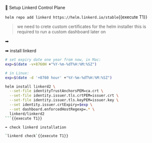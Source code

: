 📎 Setup Linkerd Control Plane

`helm repo add linkerd https://helm.linkerd.io/stable`{{execute T1}}

> we need to crete custom certificates for the helm installer
> this is required to run a custom dashboard later on

➡ 

➡ install linkerd

```bash
# set expiry date one year from now, in Mac:
exp=$(date -v+8760H +"%Y-%m-%dT%H:%M:%SZ")

# in Linux:
exp=$(date -d '+8760 hour' +"%Y-%m-%dT%H:%M:%SZ")

helm install linkerd2 \
  --set-file identityTrustAnchorsPEM=ca.crt \
  --set-file identity.issuer.tls.crtPEM=issuer.crt \
  --set-file identity.issuer.tls.keyPEM=issuer.key \
  --set identity.issuer.crtExpiry=$exp \
  --set dashboard.enforcedHostRegexp=.* \
  linkerd/linkerd2
```{{execute T1}}

➡ check linkerd installation

`linkerd check`{{execute T1}}
